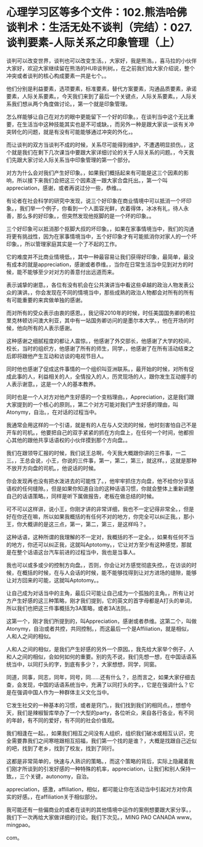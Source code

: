 # 心理学习区等多个文件：102.熊浩哈佛谈判术：生活无处不谈判（完结）：027.谈判要素-人际关系之印象管理（上）

谈判可以改变世界，谈判也可以改变生活。，大家好，我是熊浩。，喜马拉的小伙伴大家好，欢迎大家继续留在熊浩的HUB谈判树。，在之前我们给大家介绍说，整个冲突或者谈判的核心构成要素一共是七个。。

他们分别是利益要素，选项要素，标准要素，替代方案要素，沟通品质要素，承诺要素，人际关系要素。，今天我们来到了最后一个关键点，人际关系要素。，人际关系我们想从两个角度做讨论。，第一个就是印象管理。

怎么样能够让自己在对方的眼中更能留下一个好的印象。，在谈判当中这个无比重要，在生活当中这种技能其实也是不可或缺。，而另外一种是跟大家谈一谈有关冲突转化的问题，就是有没有可能能够通过冲突的外化，。

而让谈判的双方当谈判不成的时候，关系尽可能得到维护，不遭遇明显损伤。，这个就是我们在剩下几次课当中要跟大家详细讨论的关于人际关系的问题。，今天我们先跟大家讨论人际关系当中印象管理的第一个部分。

对方为什么会对我们产生好印象。，如果我们概括起来有可能是这三个因素的影响，所以接下来我们会把这三个因素逐一跟大家合盘托出。，第一个叫 appreciation，感谢，或者再说过分一些，恭维。。

有论者在社会科学的研究中发现，说三个好印象在商业情境中可以抵消一个坏印象。，我们举一个例子，你看到一个人面容光鲜，衣着得体，冰冰有礼，待人永善，那么多的好印象。，但突然发现他抠脚的是一个坏的印象。。

三个好印象可以抵消那个抠脚大叔的坏印象。，如果在家事情境当中，我们的沟通将更有挑战性，因为在家事情境当中，五个好印象才有可能抵消你对家人的一个坏印象。，所以管理家庭其实是一个了不起的工作。

它的难度并不比商业情境低。，其中一种最容易让我们获得好印象，最简单，最没有成本的就是appreciation，感谢或者恭维。，当你在日常生活当中见到对方的时候，能不能够至少对对方的善意付出远道而来。

表示诚挚的谢意。，各位有没有机会在公共演讲当中看这些卓越的政治人物发表公众的演讲。，你会发现在不同的情境当中，那些成熟的政治人物都会对所有的所有有可能重要的来宾做单独的感谢。

而对所有的受众表示由衷的感恩。，我记得2010年的时候，时任美国国务卿的希拉里克林顿访问澳大利亚，其中有一站国务卿访问的是墨尔本大学。，他在开场的时候，他向所有的人表示感谢。

这种感谢之细腻程度的都让人震惊。，他感谢了外交部长，他感谢了大学的校间，校长，当时的组织方，他感谢了所有的师生，同学，，他感谢了在所有活动结束之后即将跟他产生互动和访谈的电视节目人。

同时他也感谢了促成这件事情的一个组织叫亚洲联系。，最开始的时候，对所有促成此事的人，利益相关的人，全情投入的人，历灵现场的人，跟你发生互动握手的人表示谢意。，这是一个人的基本教养。

同时也是一个人对方对他产生好感的一个变档理由。，Appreciation，这是我们跟大家提到的一个核心的原则。，第二个对方可能对我们产生好感的理由，叫Atonymy，自治。，在对话的过程当中。

我通常会用这样的一个引语，就是有的人在与人交流的时候，他时刻害怕自己不是开车的司机。，他要把自己的双手紧紧的抓在方向盘上，在任何一个时间，他都担心其他的跟他共享话语权的小伙伴摸到那个方向盘。。

我们在跟领导汇报的时候，我们说王总啊，今天我大概跟你讲的三件事，一二三。，王总会说，小王，你说的三件事，第一，第二，第三，就这样。，这就是那种不放开方向盘的司机。，他说话的时候。

你会发现再也没有把水泼进去的可能性了。，他牢牢抓住方向盘，他不给你分享话语权的任何缝隙。，但是如果你知道自治的这种话语习惯，你就会整体上重新调整自己的话语策略。，同样是听下属做报告，老板在做总结的时候。

可不可以这样讲，说小王，你刚才讲的非常详细，我也不一定记得非常全。，但是好在你还在嘛，所以如果我概括的有任何不对的地方，你完全可以纠正我。，那小王，你大概讲的是这三点，第一，第二，第三，是这样吗？。

这种话语，这种所谓的我理解的不一定对，我概括的不一定全。，如果有任何不当的地方，你还可以纠正我，这就叫Aptotomy。，它让对方至少有这种感觉，那就是在整个话语这台汽车前进的过程当中，我也是当事人。

我也可以或多或少的控制方向盘。，否则，你会让对方感觉彻底失控。，在访谈的时候，在概括的时候，在与人会话的时候，能不能够找得到让对方进场的缝隙，能够让对方回来的可能，这就叫Aptotomy。。

让自己成为对话当中的主角，最后只可能让自己成为一个孤独的主角。，所有让对方产生好感的这三种策略，刚才我们提到，它的英文的首字母都是A打头的单词，所以我们也把这三件事概括为3A策略，或者3A法则。。

这第一个，刚才我们所提到的，叫Appreciation，感谢或者恭维。这第二个，叫做Atonymy，自治或者共控，共同控制。，而这最后一个是Affiliation，就是相似，人和人之间的相似。

人和人之间的相似，是我们产生好感的另外一个原因。，我先给大家举个例子，人和人之间的相似，会如何如何的重要。别的先不说，我们先想一想，在中国话语系统当中，以同打头的字，到底有多少？，大家想想，同学，同窗。

同道，同事，同志，同年，同号，同……还有什么？，总而言之，如果大家仔细去查，会发现，中国的话语系统当中，充满了以同打头的字。，它是在强调什么？它是在强调中国人作为一种群体主义文化当中。

它发生社交的一种基本的习惯，或者是窍门。，我们找到我们的相同点。，想想今天，我们是辣椒智库举办了一个大型的party，各位听众，来自各行各业，有不同的年龄，有不同的爱好，有不同的社会价值观。

我们相逢在一起。，如果我们相互之间没有人组织，组织我们破冰或相互认识，完全需要靠我们之间寒暄跟相互招福，我们第一个找的是谁？，大概是找跟自己近似的吧，找到了老乡，找到了校友，找到了同行。

这都是非常简单的，快速与人熟识的策略。，而这个策略的背后，实际上隐藏着我们刚才所谈到的引发好感的一种特殊的机率，appreciation，让我们和别人保持一致。，三个关键，autonomy，自治。

appreciation，感激，affiliation，相似，都可能让你在活动当中引起对方对你真实的好感。，在affiliation关于相似部分。

我可能还有一些偏商业的或者在谈判的其他情境中运作的案例想要跟大家分享。，我们下一次再给大家做详细的讨论。我们下次见。，MING PAO CANADA www。mingpao。

com。